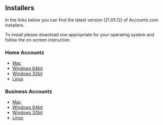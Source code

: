 ## Installers

In the links below you can find the latest version (21.05.12) of Accountz.com installers.

To install please download one appropriate for your operating system and follow the on-screen instruction.

### Home Accountz 
 
* [Mac](https://s3-eu-west-1.amazonaws.com/download.accountz.co.uk/home/install_home_accountz_v3.dmg)  
* [Windows 64bit](https://s3-eu-west-1.amazonaws.com/download.accountz.co.uk/home/install_home_accountz_v3_win_64bit.exe)
* [Windows 32bit](https://s3-eu-west-1.amazonaws.com/download.accountz.co.uk/home/install_home_accountz_v3_win.exe) 
* [Linux](https://s3-eu-west-1.amazonaws.com/download.accountz.co.uk/home/install_home_accountz_v3_linux.sh)
 

### Business Accountz 
 
* [Mac](https://s3-eu-west-1.amazonaws.com/download.accountz.co.uk/business/install_business_accountz_v3.dmg) 
* [Windows 64bit](https://s3-eu-west-1.amazonaws.com/download.accountz.co.uk/business/install_business_accountz_v3_win_64bit.exe)
* [Windows 32bit](https://s3-eu-west-1.amazonaws.com/download.accountz.co.uk/business/install_business_accountz_v3_win.exe) 
* [Linux](https://s3-eu-west-1.amazonaws.com/download.accountz.co.uk/business/install_business_accountz_v3_linux.sh)
 

